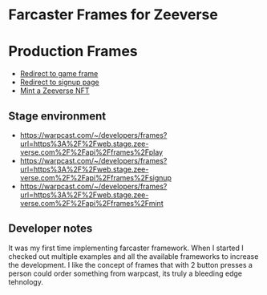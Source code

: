 # Farcaster Frames for Zeeverse

# Production Frames
- [Redirect to game frame](https://zee-verse.com/api/frames/play)
- [Redirect to signup page](https://zee-verse.com/api/frames/signup)
- [Mint a Zeeverse NFT](https://zee-verse.com/api/frames/mint)

## Stage environment

- https://warpcast.com/~/developers/frames?url=https%3A%2F%2Fweb.stage.zee-verse.com%2F%2Fapi%2Fframes%2Fplay
- https://warpcast.com/~/developers/frames?url=https%3A%2F%2Fweb.stage.zee-verse.com%2F%2Fapi%2Fframes%2Fsignup
- https://warpcast.com/~/developers/frames?url=https%3A%2F%2Fweb.stage.zee-verse.com%2F%2Fapi%2Fframes%2Fmint


## Developer notes

It was my first time implementing farcaster framework. When I started I checked out multiple examples and all the available frameworks to increase the development.
I like the concept of frames that with 2 button presses a person could order something from warpcast, its truly a bleeding edge tehnology.
